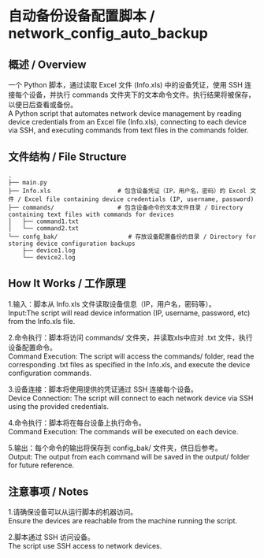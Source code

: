 # 自动备份设备配置脚本 / network_config_auto_backup

## 概述 / Overview

  一个 Python 脚本，通过读取 Excel 文件 (Info.xls) 中的设备凭证，使用 SSH 连接每个设备，并执行 commands 文件夹下的文本命令文件。执行结果将被保存，以便日后查看或备份。  
  A Python script that automates network device management by reading device credentials from an Excel file (Info.xls), connecting to each device via SSH, and executing commands from text files in the commands folder.
  
## 文件结构 / File Structure
    .
    ├── main.py
    ├── Info.xls                   # 包含设备凭证（IP，用户名，密码）的 Excel 文件 / Excel file containing device credentials (IP, username, password)
    ├── commands/                  # 包含设备命令的文本文件目录 / Directory containing text files with commands for devices
    │   ├── command1.txt
    │   └── command2.txt
    └── confg_bak/                    # 存放设备配置备份的目录 / Directory for storing device configuration backups
        ├── device1.log
        └── device2.log

## How It Works / 工作原理
1.输入：脚本从 Info.xls 文件读取设备信息（IP，用户名，密码等）。  
Input:The script will read device information (IP, username, password, etc) from the Info.xls file.

2.命令执行：脚本将访问 commands/ 文件夹，并读取xls中应对 .txt 文件，执行设备配置命令。  
Command Execution: The script will access the commands/ folder, read the corresponding .txt files as specified in the Info.xls, and execute the device configuration commands.

3.设备连接：脚本将使用提供的凭证通过 SSH 连接每个设备。  
Device Connection: The script will connect to each network device via SSH using the provided credentials.

4.命令执行：脚本将在每台设备上执行命令。  
Command Execution: The commands will be executed on each device.

5.输出：每个命令的输出将保存到 config_bak/ 文件夹，供日后参考。  
Output: The output from each command will be saved in the output/ folder for future reference.

## 注意事项 / Notes 

  1.请确保设备可以从运行脚本的机器访问。   
    Ensure the devices are reachable from the machine running the script.

  2.脚本通过 SSH 访问设备。  
    The script use SSH access to network devices.


